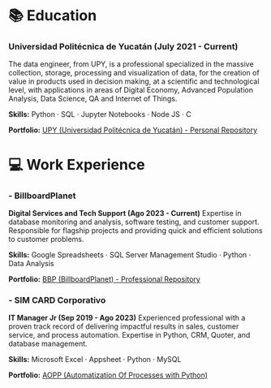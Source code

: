 # 📚 Education
### Universidad Politécnica de Yucatán (July 2021 - Current)
The data engineer, from UPY, is a professional specialized in the massive collection, storage, processing and visualization of data, for the creation of value in products used in decision making, at a scientific and technological level, with applications in areas of Digital Economy, Advanced Population Analysis, Data Science, QA and Internet of Things.

**Skills:** Python · SQL · Jupyter Notebooks · Node JS · C

**Portfolio:** [UPY (Universidad Politécnica de Yucatán) - Personal Repository](https://github.com/monroyminerodiego/UPY)



# 💻 Work Experience
### - BillboardPlanet
**Digital Services and Tech Support (Ago 2023 - Current)**
Expertise in database monitoring and analysis, software testing, and customer support. Responsible for flagship projects and providing quick and efficient solutions to customer problems.

**Skills:** Google Spreadsheets · SQL Server Management Studio · Python · Data Analysis

**Portfolio:** [BBP (BillboardPlanet) - Professional Repository](https://github.com/monroyminerodiego/BBP)

### - SIM CARD Corporativo
**IT Manager Jr (Sep 2019 - Ago 2023)**
Experienced professional with a proven track record of delivering impactful results in sales, customer service, and process automation. Expertise in Python, CRM, Quoter, and database management.

**Skills:** Microsoft Excel · Appsheet · Python · MySQL  

**Portfolio:** [AOPP (Automatization Of Processes with Python)](https://github.com/monroyminerodiego/AOPP)

